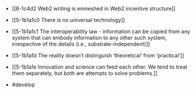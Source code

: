 - [[8-1c4d2 Web2 writing is enmeshed in Web2 incentive structure]]

- [[5-1b1a1c0 There is no universal technology]]
- [[5-1b1a1c1 The interoperability law - information can be copied from any system that can embody information to any other such system, irrespective of the details (i.e., substrate-independent)]]
- [[5-1b1a1d The reality doesn’t distinguish ‘theoretical’ from ‘practical’]]
- [[5-1b1a1e Innovation and science can feed each other. We tend to treat them separately, but both are attempts to solve problems.]]

- #develop
